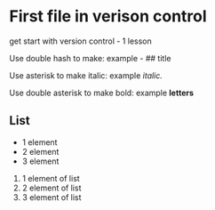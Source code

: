# First file in verison control
 
get start with version control - 1 lesson

Use double hash to make: example - ## title

Use asterisk to make italic: example *italic.*

Use double asterisk to make bold: example **letters**

## List

* 1 element
* 2 element
* 3 element

1. 1 element of list
2. 2 element of list
3. 3 element of list



